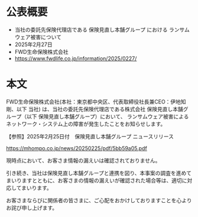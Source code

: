 # 公表概要
- 当社の委託先保険代理店である 保険見直し本舗グループ における ランサムウェア被害について
- 2025年2月27日
- FWD生命保険株式会社
- https://www.fwdlife.co.jp/information/2025/0227/

# 本文
FWD生命保険株式会社(本社：東京都中央区、代表取締役社長兼CEO：伊地知 剛、以下 当社) は、当社の委託先保険代理店である株式会社 保険見直し本舗グループ（以下 保険見直し本舗グループ）において、 ランサムウェア被害によるネットワーク・システム上の障害が発生したことをお知らせします。


【参照】2025年2月25日付　保険見直し本舗グループ ニュースリリース

https://mhompo.co.jp/news/20250225/pdf/5bb59a05.pdf


現時点において、お客さま情報の漏えいは確認されておりません。


引き続き、当社は保険見直し本舗グループと連携を図り、本事案の調査を進めてまいりますとともに、お客さまの情報の漏えいが確認された場合等は、適切に対応してまいります。


お客さまならびに関係者の皆さまに、ご心配をおかけしておりますことを心よりお詫び申し上げます。

